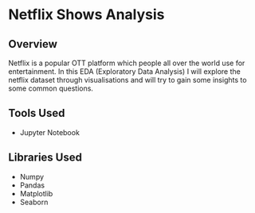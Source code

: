 # Netflix Shows Analysis
## Overview
Netflix is a popular OTT platform which people all over the world use for entertainment. 
In this EDA (Exploratory Data Analysis) I will explore the netflix dataset through visualisations and will try to gain some insights to some common questions.
## Tools Used
* Jupyter Notebook
## Libraries Used
* Numpy
* Pandas
* Matplotlib
* Seaborn
